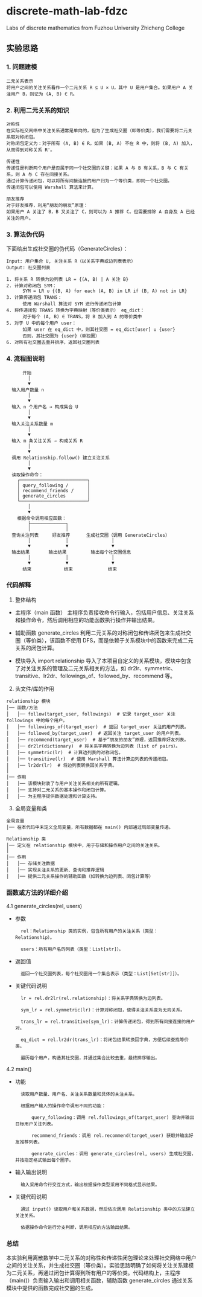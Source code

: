 # discrete-math-lab-fdzc

 Labs of discrete mathematics from Fuzhou University Zhicheng College
## 实验思路
### 1. 问题建模

    二元关系表示
    将用户之间的关注关系看作一个二元关系 R ⊆ U × U，其中 U 是用户集合。如果用户 A 关注用户 B，则记为 (A, B) ∈ R。

### 2. 利用二元关系的知识

    对称性
    在实际社交网络中关注关系通常是单向的，但为了生成社交圈（即等价类），我们需要将二元关系取对称闭包。
    对称闭包定义为：对于所有 (A, B) ∈ R，如果 (B, A) 不在 R 中，则将 (B, A) 加入，从而得到对称关系 R'。

    传递性
    传递性是判断两个用户是否属于同一个社交圈的关键：如果 A 与 B 有关系，B 与 C 有关系，则 A 与 C 存在间接关系。
    通过计算传递闭包，可以将所有间接连接的用户归为一个等价类，即同一个社交圈。
    传递闭包可以使用 Warshall 算法来计算。

    朋友推荐
    对于好友推荐，利用“朋友的朋友”原理：
    如果用户 A 关注了 B，B 又关注了 C，则可以为 A 推荐 C。但需要排除 A 自身及 A 已经关注的用户。

### 3. 算法伪代码

下面给出生成社交圈的伪代码（GenerateCircles）：
```
Input: 用户集合 U, 关注关系 R（以关系字典或边列表表示）
Output: 社交圈列表

1. 将关系 R 转换为边列表 LR = {(A, B) | A 关注 B}
2. 计算对称闭包 SYM：
      SYM = LR ∪ {(B, A) for each (A, B) in LR if (B, A) not in LR}
3. 计算传递闭包 TRANS：
      使用 Warshall 算法对 SYM 进行传递闭包计算
4. 将传递闭包 TRANS 转换为字典映射（等价类表示） eq_dict：
      对于每个 (A, B) ∈ TRANS，将 B 加入到 A 的等价类中
5. 对于 U 中的每个用户 user：
      如果 user 在 eq_dict 中，则其社交圈 = eq_dict[user] ∪ {user}
      否则，其社交圈为 {user}（单独圈）
6. 对所有社交圈去重并排序，返回社交圈列表
```

### 4. 流程图说明
```
      开始
        │
        ▼
  输入用户数量 n
        │
        ▼
  输入 n 个用户名 → 构成集合 U
        │
        ▼
  输入关注关系数量 m
        │
        ▼
  输入 m 条关注关系 → 构成关系 R
        │
        ▼
  调用 Relationship.follow() 建立关注关系
        │
        ▼
  读取操作命令：
    ┌─────────────────────────┐
    │ query_following /       │
    │ recommend_friends /     │
    │ generate_circles        │
    └─────────────────────────┘
        │
        ▼
    根据命令调用相应函数：
        ├─────────────┐
        │             │
  查询关注列表     好友推荐      生成社交圈（调用 GenerateCircles）
        │             │                │
        ▼             ▼                ▼
  输出结果       输出结果         输出每个社交圈信息
        │             │                │
        ▼             ▼                ▼
      结束            结束             结束
```
### 代码解释

1. 整体结构

- 主程序（main 函数）
    主程序负责接收命令行输入，包括用户信息、关注关系和操作命令，然后调用相应的功能函数执行操作并输出结果。

- 辅助函数 generate_circles
    利用二元关系的对称闭包和传递闭包来生成社交圈（等价类），该函数不使用 DFS，而是依赖于关系模块中的函数来完成二元关系的闭包计算。

- 模块导入
    import relationship 导入了本项目自定义的关系模块，模块中包含了对关注关系的管理及二元关系相关的方法，如 dr2lr、symmetric、transitive、lr2dr、followings_of、followed_by、recommend 等。

2. 头文件/库的作用
```
relationship 模块
│── 函数/方法
│   │── follow(target_user, followings)  # 记录 target_user 关注 followings 中的每个用户。
│   │── followings_of(target_user)  # 返回 target_user 关注的用户列表。
│   │── followed_by(target_user)  # 返回关注 target_user 的用户列表。
│   │── recommend(target_user)  # 基于“朋友的朋友”原理，返回推荐好友列表。
│   │── dr2lr(dictionary)  # 将关系字典转换为边列表（list of pairs）。
│   │── symmetric(lr)  # 计算边列表的对称闭包。
│   │── transitive(lr)  # 使用 Warshall 算法计算边列表的传递闭包。
│   │── lr2dr(lr)  # 将边列表转换回关系字典。
│
│── 作用
│   │── 该模块封装了与用户关注关系相关的所有逻辑。
│   │── 支持对二元关系的基本操作和闭包计算。
│   │── 为主程序提供数据处理和计算支持。

```
3. 全局变量和类
```
全局变量  
│── 在本代码中未定义全局变量，所有数据都在 main() 内部通过局部变量传递。  

Relationship 类  
│── 定义在 relationship 模块中，用于存储和操作用户之间的关注关系。  
│  
│── 作用  
│   │── 存储关注数据  
│   │── 实现关注关系的更新、查询和推荐逻辑  
│   │── 提供二元关系操作的辅助函数（如转换为边列表、闭包计算等）  

```

### 函数或方法的详细介绍

4.1 generate_circles(rel, users)

- 参数

        rel：Relationship 类的实例，包含所有用户的关注关系（类型：Relationship）。

        users：所有用户名的列表（类型：List[str]）。

- 返回值

        返回一个社交圈列表，每个社交圈用一个集合表示（类型：List[Set[str]]）。

- 关键代码说明

        lr = rel.dr2lr(rel.relationship)：将关系字典转换为边列表。

        sym_lr = rel.symmetric(lr)：计算对称闭包，使得关注关系变为无向关系。

        trans_lr = rel.transitive(sym_lr)：计算传递闭包，得到所有间接连接的用户对。

        eq_dict = rel.lr2dr(trans_lr)：将闭包结果转换回字典，方便后续查找等价类。

        遍历每个用户，构造其社交圈，并通过集合比较去重，最终排序输出。

4.2 main()

- 功能

        读取用户数量、用户名、关注关系数量和具体的关注关系。

        根据用户输入的操作命令调用不同的功能：

            query_following：调用 rel.followings_of(target_user) 查询并输出目标用户关注列表。

            recommend_friends：调用 rel.recommend(target_user) 获取并输出好友推荐列表。

            generate_circles：调用 generate_circles(rel, users) 生成社交圈，并按指定格式输出每个圈子。

- 输入输出说明

        输入采用命令行交互方式，输出根据操作类型采用不同格式显示结果。

- 关键代码说明

        通过 input() 读取用户和关系数据，然后依次调用 Relationship 类中的方法建立关注关系。

        依据操作命令进行分支判断，调用相应的方法输出结果。

### 总结

本实验利用离散数学中二元关系的对称性和传递性闭包理论来处理社交网络中用户之间的关注关系，并生成社交圈（等价类）。实验思路明确了如何将关注关系建模为二元关系，再通过闭包计算得到所有用户的等价类。代码结构上，主程序（main()）负责输入输出和调用相关函数，辅助函数 generate_circles 通过关系模块中提供的函数完成社交圈的生成。